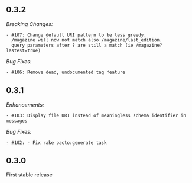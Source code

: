 ## 0.3.2

  *Breaking Changes:*
    
    - #107: Change default URI pattern to be less greedy.
      /magazine will now not match also /magazine/last_edition.
      query parameters after ? are still a match (ie /magazine?lastest=true)

  *Bug Fixes:*
    
    - #106: Remove dead, undocumented tag feature


## 0.3.1

  *Enhancements:*
    
    - #103: Display file URI instead of meaningless schema identifier in messages

  *Bug Fixes:*
    
    - #102: - Fix rake pacto:generate task


## 0.3.0

  First stable release
